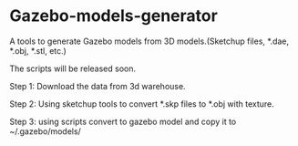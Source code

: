 # Gazebo-models-generator
A tools to generate Gazebo models from 3D models.(Sketchup files, *.dae, *.obj, *.stl, etc.)

The scripts will be released soon.

Step 1: Download the data from 3d warehouse.

Step 2: Using sketchup tools to convert *.skp files to *.obj with texture.

Step 3: using scripts convert to gazebo model and copy it to ~/.gazebo/models/
